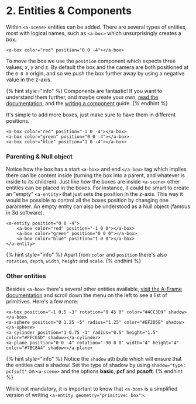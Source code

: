 # 2. Entities & Components

Within `<a-scene>` entities can be added. There are several types of entities, most with logical names, such as `<a-box>` which unsurprisingly creates a box.

```markup
<a-box color="red" position="0 0 -4"></a-box>
```

To move the box we use the `position` component which expects three values; x, y and z. By default the box and the camera are both positioned at the `0 0 0` origin, and so we push the box further away by using a negative value in the z-axis.

{% hint style="info" %}
Components are fantastic! If you want to understand them further, and maybe create your own, [read the documentation](https://aframe.io/docs/1.0.0/core/component.html), and the [writing a component](https://aframe.io/docs/1.0.0/introduction/writing-a-component.html) guide.
{% endhint %}

It's simple to add more boxes, just make sure to have them in different positions.

```markup
<a-box color="red" position="-1 0 -4"></a-box>
<a-box color="green" position="0 0 -4"></a-box>
<a-box color="blue" position="1 0 -4"></a-box>
```

### Parenting & Null object

Notice how the box has a start `<a-box>` and end `</a-box>` tag which implies there can be content inside \(turning the box into a parent, and whatever is inside to its children\). Just like how the boxes are inside `<a-scene>` other entities can be placed in the boxes.  For instance, it could be smart to create an "empty" `<a-entity>` that just sets the position in the z-axis. This way it would be possible to control all the boxes position by changing one parameter. An empty entity can also be understood as a Null object \(famous in 3d software\).

```markup
<a-entity position="0 0 -4">
    <a-box color="red" position="-1 0 0"></a-box>
    <a-box color="green" position="0 0 0"></a-box>
    <a-box color="blue" position="1 0 0"></a-box>
</a-entity>
```

{% hint style="info" %}
Apart from `color` and `position` there's also `rotation`, `depth`, `width`, `height` and `scale`.
{% endhint %}

### Other entities

Besides `<a-box>` there's several other entities available, [visit the A-Frame documentation](https://aframe.io/docs/0.9.0/introduction/) and scroll down the menu on the left to see a list of primitives. Here's a few more:

```markup
<a-box position="-1 0.5 -3" rotation="0 45 0" color="#4CC3D9" shadow></a-box>
<a-sphere position="0 1.25 -5" radius="1.25" color="#EF2D5E" shadow></a-sphere>
<a-cylinder position="1 0.75 -3" radius="0.5" height="1.5" color="#FFC65D" shadow></a-cylinder>
<a-plane position="0 0 -4" rotation="-90 0 0" width="4" height="4" color="#7BC8A4" shadow></a-plane>
```

{% hint style="info" %}
Notice the `shadow` attribute which will ensure that the entities cast a shadow! Set the type of shadow by using `shadow="type: pcfsoft"` on `<a-scene>` and the options **basic**, **pcf** and **pcsoft**.
{% endhint %}

While not mandatory, it is important to know that `<a-box>` is a simplified version of writing `<a-entity geometry="primitive: box">`.

